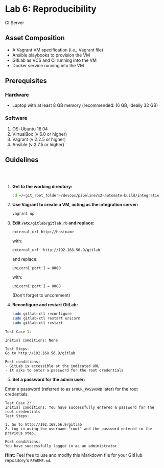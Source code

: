 # Lab 6: Reproducibility
CI Server
  
## Asset Composition
- A Vagrant VM specification (i.e., Vagrant file)
- Ansible playbooks to provision the VM
- GitLab as VCS and CI running into the VM
- Docker service running into the VM

## Prerequisites
### Hardware
- Laptop with at least 8 GB memory (recommended: 16 GB, ideally 32 GB)

### Software
1. OS: Ubuntu 18.04
2. VirtualBox (v 6.0 or higher)
3. Vagrant (v 2.2.5 or higher)
4. Ansible (v 2.7.5 or higher)

## Guidelines
<br> <br>

1. **Get to the working directory:**
   ```bash
   cd ~/<git_root_folder>/devops/pipeline/s2-automate-build/integration-server
   ```

2. **Use Vagrant to create a VM, acting as the integration server:**

   ```bash
   vagrant up
   ```

3. **Edit `/etc/gitlab/gitlab.rb` and replace:**

   ```plaintext
   external_url http://hostname
   ```

   with:

   ```plaintext
   external_url 'http://192.168.56.9/gitlab'
   ```

   and replace:

   ```plaintext
   unicorn['port'] = 8080
   ```

   with:

   ```plaintext
   unicorn['port'] = 8088
   ```

   (Don't forget to uncomment)

4. **Reconfigure and restart GitLab:**

   ```bash
   sudo gitlab-ctl reconfigure
   sudo gitlab-ctl restart unicorn
   sudo gitlab-ctl restart
   ```
  ```
  Test Case 1:
  
  Initial conditions: None
  
  Test Steps:
  Go to http://192.168.56.9/gitlab
  
  Post conditions:
  - GitLab is accessible at the indicated URL
  - It asks to enter a password for the root credentials
  
  ```

5. **Set a password for the admin user:**
   
  Enter a password (referred to as `$YOUR_PASSWORD` later) for the root credentials.

  ```
  Test Case 2:
  Initial conditions: You have successfully entered a password for the root credentials
  Test Steps:
  
  1. Go to http://192.168.56.9/gitlab
  2. Log in using the username "root" and the password entered in the previous step.
  
  Post conditions:
  You have successfully logged in as an administrator
  ```

**Hint:** Feel free to use and modify this Markdown file for your GitHub repository's `README.md`.
